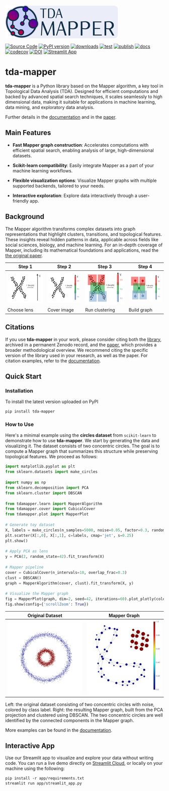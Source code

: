 ![Logo](https://github.com/lucasimi/tda-mapper-python/raw/main/docs/source/logos/tda-mapper-logo-horizontal.png)

[![Source Code](https://img.shields.io/badge/lucasimi-tda--mapper--python-blue?logo=github&logoColor=silver)](https://github.com/lucasimi/tda-mapper-python)
[![PyPI version](https://img.shields.io/pypi/v/tda-mapper?logo=python&logoColor=silver)](https://pypi.python.org/pypi/tda-mapper)
[![downloads](https://img.shields.io/pypi/dm/tda-mapper?logo=python&logoColor=silver)](https://pypi.python.org/pypi/tda-mapper)
[![test](https://img.shields.io/github/actions/workflow/status/lucasimi/tda-mapper-python/test-unit.yml?logo=github&logoColor=silver&branch=main&label=test)](https://github.com/lucasimi/tda-mapper-python/actions/workflows/test-unit.yml)
[![publish](https://img.shields.io/github/actions/workflow/status/lucasimi/tda-mapper-python/publish-pypi.yml?logo=github&logoColor=silver&label=publish)](https://github.com/lucasimi/tda-mapper-python/actions/workflows/publish-pypi.yml)
[![docs](https://img.shields.io/readthedocs/tda-mapper/main?logo=readthedocs&logoColor=silver)](https://tda-mapper.readthedocs.io/en/main/)
[![codecov](https://img.shields.io/codecov/c/github/lucasimi/tda-mapper-python?logo=codecov&logoColor=silver)](https://codecov.io/github/lucasimi/tda-mapper-python)
[![DOI](https://img.shields.io/badge/DOI-10.5281/zenodo.10642381-blue?logo=doi&logoColor=silver)](https://doi.org/10.5281/zenodo.10642381)
[![Streamlit App](https://img.shields.io/badge/Streamlit-App-blue?logo=streamlit&logoColor=silver)](https://tda-mapper-app.streamlit.app/)

# tda-mapper

**tda-mapper** is a Python library based on the Mapper algorithm, a key tool in
Topological Data Analysis (TDA). Designed for efficient computations and backed
by advanced spatial search techniques, it scales seamlessly to high dimensional
data, making it suitable for applications in machine learning, data mining, and
exploratory data analysis.

Further details in the
[documentation](https://tda-mapper.readthedocs.io/en/main/)
and in the
[paper](https://openreview.net/pdf?id=lTX4bYREAZ).

## Main Features

- **Fast Mapper graph construction**: Accelerates computations with efficient spatial search, enabling analysis of large, high-dimensional datasets.

- **Scikit-learn compatibility**: Easily integrate Mapper as a part of your machine learning workflows.

- **Flexible visualization options**: Visualize Mapper graphs with multiple supported backends, tailored to your needs.

- **Interactive exploration**: Explore data interactively through a user-friendly app.

## Background

The Mapper algorithm transforms complex datasets into graph representations
that highlight clusters, transitions, and topological features. These insights
reveal hidden patterns in data, applicable across fields like social sciences,
biology, and machine learning. For an in-depth coverage of Mapper, including
its mathematical foundations and applications, read the 
[the original paper](https://research.math.osu.edu/tgda/mapperPBG.pdf).

| Step 1 | Step 2 | Step 3 | Step 4 |
| ------ | ------ | ------ | ------ |
| ![Step 1](https://github.com/lucasimi/tda-mapper-python/raw/main/resources/mapper_1.png) | ![Step 2](https://github.com/lucasimi/tda-mapper-python/raw/main/resources/mapper_2.png) | ![Step 3](https://github.com/lucasimi/tda-mapper-python/raw/main/resources/mapper_3.png) | ![Step 2](https://github.com/lucasimi/tda-mapper-python/raw/main/resources/mapper_4.png) |
| Choose lens | Cover image | Run clustering | Build graph |

## Citations

If you use **tda-mapper** in your work, please consider citing both the
[library](https://doi.org/10.5281/zenodo.10642381), archived in a permanent
Zenodo record, and the [paper](https://openreview.net/pdf?id=lTX4bYREAZ),
which provides a broader methodological overview.
We recommend citing the specific version of the library used in your research,
as well as the paper.
For citation examples, refer to the
[documentation](https://tda-mapper.readthedocs.io/en/main/#citations).


## Quick Start

### Installation

To install the latest version uploaded on PyPI

```bash
pip install tda-mapper
```

### How to Use

Here's a minimal example using the **circles dataset** from `scikit-learn` to demonstrate how to use **tda-mapper**.
We start by generating the data and visualizing it.
The dataset consists of two concentric circles.
The goal is to compute a Mapper graph that summarizes this structure while preserving topological features.
We proceed as follows:


```python
import matplotlib.pyplot as plt
from sklearn.datasets import make_circles

import numpy as np
from sklearn.decomposition import PCA
from sklearn.cluster import DBSCAN

from tdamapper.learn import MapperAlgorithm
from tdamapper.cover import CubicalCover
from tdamapper.plot import MapperPlot

# Generate toy dataset
X, labels = make_circles(n_samples=5000, noise=0.05, factor=0.3, random_state=42)
plt.scatter(X[:,0], X[:,1], c=labels, cmap='jet', s=0.25)
plt.show()

# Apply PCA as lens
y = PCA(2, random_state=42).fit_transform(X)

# Mapper pipeline
cover = CubicalCover(n_intervals=10, overlap_frac=0.3)
clust = DBSCAN()
graph = MapperAlgorithm(cover, clust).fit_transform(X, y)

# Visualize the Mapper graph
fig = MapperPlot(graph, dim=2, seed=42, iterations=60).plot_plotly(colors=labels)
fig.show(config={'scrollZoom': True})
```

| Original Dataset | Mapper Graph |
| ---------------- | ------------ |
| ![Original Dataset](https://github.com/lucasimi/tda-mapper-python/raw/main/resources/circles_dataset_v2.png) | ![Mapper Graph](https://github.com/lucasimi/tda-mapper-python/raw/main/resources/circles_mean_v2.png) |

Left: the original dataset consisting of two concentric circles with noise, colored by class label. Right: the resulting Mapper graph, built from the PCA projection and clustered using DBSCAN. The two concentric circles are well identified by the connected components in the Mapper graph.

More examples can be found in the
[documentation](https://tda-mapper.readthedocs.io/en/main/examples.html).

## Interactive App

Use our Streamlit app to visualize and explore your data without writing code.
You can run a live demo directly on
[Streamlit Cloud](https://tda-mapper-app.streamlit.app/),
or locally on your machine using the following:

```
pip install -r app/requirements.txt
streamlit run app/streamlit_app.py
```
